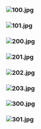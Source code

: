 ### ![100.jpg](https://ewwgene.github.io/TV_Unit_02/100.jpg)
### ![101.jpg](https://ewwgene.github.io/TV_Unit_02/101.jpg)
### ![200.jpg](https://ewwgene.github.io/TV_Unit_02/Making/200.jpg)
### ![201.jpg](https://ewwgene.github.io/TV_Unit_02/Making/201.jpg)
### ![202.jpg](https://ewwgene.github.io/TV_Unit_02/Making/202.jpg)
### ![203.jpg](https://ewwgene.github.io/TV_Unit_02/Making/203.jpg)
### ![300.jpg](https://ewwgene.github.io/TV_Unit_02/300.jpg)
### ![301.jpg](https://ewwgene.github.io/TV_Unit_02/301.jpg)
